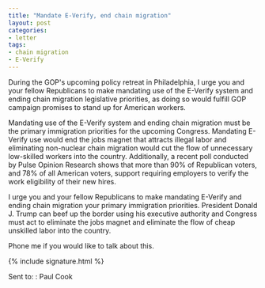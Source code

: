 ```yaml
---
title: "Mandate E-Verify, end chain migration"
layout: post
categories:
- letter
tags:
- chain migration
- E-Verify
---
```


During the GOP's upcoming policy retreat in Philadelphia, I urge you and your fellow Republicans to make mandating use of the E-Verify system and ending chain migration legislative priorities, as doing so would fulfill GOP campaign promises to stand up for American workers.

Mandating use of the E-Verify system and ending chain migration must be the primary immigration priorities for the upcoming Congress. Mandating E-Verify use would end the jobs magnet that attracts illegal labor and eliminating non-nuclear chain migration would cut the flow of unnecessary low-skilled workers into the country. Additionally, a recent poll conducted by Pulse Opinion Research shows that more than 90% of Republican voters, and 78% of all American voters, support requiring employers to verify the work eligibility of their new hires.

I urge you and your fellow Republicans to make mandating E-Verify and ending chain migration your primary immigration priorities. President Donald J. Trump can beef up the border using his executive authority and Congress must act to eliminate the jobs magnet and eliminate the flow of cheap unskilled labor into the country.

Phone me if you would like to talk about this.

{% include signature.html %}

Sent to:
: Paul Cook

